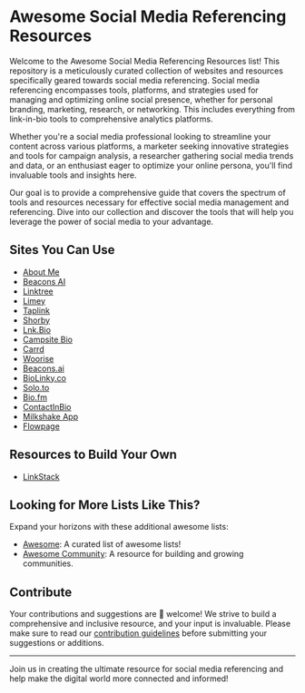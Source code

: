 # Awesome Social Media Referencing Resources

Welcome to the Awesome Social Media Referencing Resources list! This repository is a meticulously curated collection of websites and resources specifically geared towards social media referencing. Social media referencing encompasses tools, platforms, and strategies used for managing and optimizing online social presence, whether for personal branding, marketing, research, or networking. This includes everything from link-in-bio tools to comprehensive analytics platforms.

Whether you're a social media professional looking to streamline your content across various platforms, a marketer seeking innovative strategies and tools for campaign analysis, a researcher gathering social media trends and data, or an enthusiast eager to optimize your online persona, you'll find invaluable tools and insights here.

Our goal is to provide a comprehensive guide that covers the spectrum of tools and resources necessary for effective social media management and referencing. Dive into our collection and discover the tools that will help you leverage the power of social media to your advantage.


## Sites You Can Use
- [About Me](https://about.me)
- [Beacons AI](https://beacons.ai/fitehal)
- [Linktree](https://linktr.ee/)
- [Limey](https://limey.io/)
- [Taplink](https://taplink.at)
- [Shorby](https://dash.shor.by/smartpage)
- [Lnk.Bio](https://lnk.bio/signup)
- [Campsite Bio](https://app.campsite.bio/create-account)
- [Carrd](https://carrd.co/build)
- [Woorise](https://woorise.com/templates)
- [Beacons.ai](https://beacons.ai/)
- [BioLinky.co](https://biolinky.co/)
- [Solo.to](https://solo.to/)
- [Bio.fm](https://bio.fm/)
- [ContactInBio](https://www.contactinbio.com/)
- [Milkshake App](https://milkshake.app/)
- [Flowpage](https://www.flowcode.com/page)
## Resources to Build Your Own
- [LinkStack](https://github.com/LinkStackOrg/LinkStack)

## Looking for More Lists Like This?

Expand your horizons with these additional awesome lists:

- [Awesome](https://github.com/sindresorhus/awesome): A curated list of awesome lists!
- [Awesome Community](https://github.com/peterkokot/awesome-community): A resource for building and growing communities.

## Contribute

Your contributions and suggestions are 💖 welcome! We strive to build a comprehensive and inclusive resource, and your input is invaluable. Please make sure to read our [contribution guidelines](https://github.com/deshabhishek007/awesome-social-media-referencing-resources/blob/main/CONTRIBUTING.md) before submitting your suggestions or additions.

---

Join us in creating the ultimate resource for social media referencing and help make the digital world more connected and informed!



